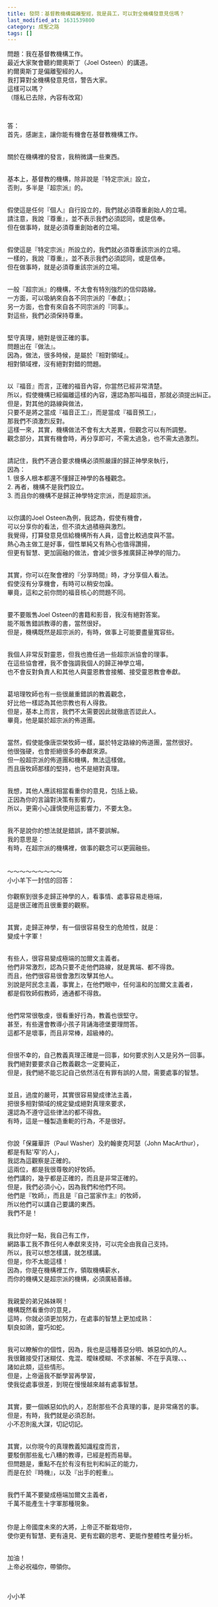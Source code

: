 ```yaml
---
title: 發問：基督教機構偏離聖經，我是員工，可以對全機構發意見信嗎？
last_modified_at: 1631539800
category: 成聖之路
tags: []
---
```


<p>問題：我在基督教機構工作。<br/>
最近大家聚會聽約爾奧斯丁（Joel Osteen）的講道。<br/>
約爾奧斯丁是偏離聖經的人。<br/>
我打算對全機構發意見信，警告大家。<br/>
這樣可以嗎？<br/>
（隱私已去除，內容有改寫）</p>
<p> </p>
<p>答：<br/>
首先，感謝主，讓你能有機會在基督教機構工作。</p>
<p><br/>
關於在機構裡的發言，我稍微講一些東西。</p>
<p><br/>
基本上，基督教的機構，除非說是『特定宗派』設立，<br/>
否則，多半是『超宗派』的。</p>
<p><br/>
假使這是任何『個人』自行設立的，我們就必須尊重創始人的立場。<br/>
請注意，我說『尊重』，並不表示我們必須認同，或是信奉。<br/>
但在做事時，就是必須尊重創始者的立場。<br/>
 </p>
<p>假使這是『特定宗派』所設立的，我們就必須尊重該宗派的立場。<br/>
一樣的，我說『尊重』，並不表示我們必須認同，或是信奉。<br/>
但在做事時，就是必須尊重該宗派的立場。<br/>
 </p>
<p>一般『超宗派』的機構，不太會有特別強烈的信仰路線。<br/>
一方面，可以吸納來自各不同宗派的『奉獻』；<br/>
另一方面，也會有來自各不同宗派的『同事』。<br/>
對這些，我們必須保持尊重。</p>
<p><br/>
堅守真理，絕對是很正確的事。<br/>
問題出在『做法』。<br/>
因為，做法，很多時候，是屬於『相對領域』。<br/>
相對領域裡，沒有絕對對錯的問題。</p>
<p><br/>
以『福音』而言，正確的福音內容，你當然已經非常清楚。<br/>
所以，假使機構已經偏離這樣的內容，還認為那叫福音，那就必須提出糾正。<br/>
但是，對其他的路線與做法，<br/>
只要不是將之當成『福音正工』，而是當成『福音預工』，<br/>
那我們不須激烈反對。<br/>
這樣一來，其實，機構做法不會有太大差異，但觀念可以有所調整。<br/>
觀念部分，其實有機會時，再分享即可，不需太過急，也不需太過激烈。</p>
<p><br/>
請記住，我們不適合要求機構必須照嚴謹的歸正神學來執行，<br/>
因為：<br/>
1. 很多人根本都還不懂歸正神學的各種觀念。<br/>
2. 再者，機構不是我們設立。<br/>
3. 而且你的機構不是歸正神學特定宗派，而是超宗派。</p>
<p><br/>
以你講的Joel Osteen為例，我認為，假使有機會，<br/>
可以分享你的看法，但不須太過積極與激烈。<br/>
我覺得，打算發意見信給機構所有人員，這會比較過度與不當。<br/>
熱心為主做工是好事，個性單純又有熱心也值得讚揚，<br/>
但更有智慧、更加圓融的做法，會減少很多推廣歸正神學的阻力。</p>
<p><br/>
其實，你可以在聚會裡的『分享時間』時，才分享個人看法。<br/>
假使沒有分享機會，有時可以稍安勿躁。<br/>
畢竟，這和之前你問的福音核心的問題不同。</p>
<p> <br/>
要不要販售Joel Osteen的書籍和影音，我沒有絕對答案。<br/>
能不販售錯誤教導的書，當然很好。<br/>
但是，機構既然是超宗派的，有時，做事上可能要盡量寬容些。</p>
<p><br/>
我個人非常反對靈恩，但我也擔任過一些超宗派協會的理事。<br/>
在這些協會裡，我不會強調我個人的歸正神學立場，<br/>
也不會反對負責人和其他人與靈恩教會接觸、接受靈恩教會奉獻。</p>
<p><br/>
葛培理牧師也有一些很嚴重錯誤的教義觀念，<br/>
好比他一樣認為其他宗教也有人得救。<br/>
但是，基本上而言，我們不太需要因此就徹底否認此人。<br/>
畢竟，他是屬於超宗派的佈道團。</p>
<p><br/>
當然，假使能像唐崇榮牧師一樣，屬於特定路線的佈道團，當然很好。<br/>
他很強硬，也會拒絕很多的奉獻來源。<br/>
但一般超宗派的佈道團和機構，無法這樣做。<br/>
而且唐牧師那樣的堅持，也不是絕對真理。</p>
<p><br/>
我想，其他人應該相當看重你的意見，包括上級。<br/>
正因為你的言論對決策有影響力，<br/>
所以，更需小心謹慎使用這影響力，不要太急。</p>
<p><br/>
我不是說你的想法就是錯誤，請不要誤解。<br/>
我的意思是：<br/>
有時，在超宗派的機構裡，做事的觀念可以更圓融些。<br/>
 <br/>
 <br/>
～～～～～～～～～<br/>
小小羊下一封信的回答：<br/>
 <br/>
你觀察到很多走歸正神學的人，看事情、處事容易走極端，<br/>
這是很正確而且很重要的觀察。</p>
<p><br/>
其實，走歸正神學，有一個很容易發生的危險性，就是：<br/>
變成十字軍！</p>
<p><br/>
有些人，很容易變成極端的加爾文主義者。<br/>
他們非常激烈，認為只要不走他們路線，就是異端、都不得救。<br/>
而且，他們很容易很會激烈攻擊其他人。<br/>
別說是阿民念主義，事實上，在他們眼中，任何溫和的加爾文主義者，<br/>
都是假牧師假教師，通通都不得救。</p>
<p> <br/>
他們常常很敬虔，很看重好行為，教義也很堅守。<br/>
甚至，有些還會教導小孩子背誦海德堡要理問答。<br/>
這都不是壞事，而且非常棒，超級棒的。<br/>
 </p>
<p>但很不幸的，自己教義真理正確是一回事，如何要求別人又是另外一回事。<br/>
我們絕對要要求自己教義觀念一定要純正，<br/>
但是，我們絕不能忘記自己依然活在有罪有誤的人間，需要處事的智慧。</p>
<p><br/>
並且，過度的嚴苛，其實很容易變成律法主義，<br/>
把很多相對領域的規定變成絕對真理來要求，<br/>
還認為不遵守這些律法的都不得救。<br/>
有時，這是一種製造重軛的行為，不是很好。</p>
<p><br/>
你說「保羅華許（Paul Washer）及約翰麥克阿瑟（John MacArthur），<br/>
都是有點'窄'的人」，<br/>
我認為這觀察是正確的。<br/>
這兩位，都是我很尊敬的好牧師。<br/>
他們講的，幾乎都是正確的，而且是非常正確的。<br/>
但是，我們必須小心，因為我們和他們不同。<br/>
他們是『牧師』，而且是『自己當家作主』的牧師，<br/>
所以他們可以講自己要講的東西。<br/>
我們不是！</p>
<p><br/>
我比你好一點，我自己有工作，<br/>
網路事工我不靠任何人奉獻來支持，可以完全由我自己支持。<br/>
所以，我可以想怎樣講，就怎樣講。<br/>
但是，你不太能這樣！<br/>
因為，你是在機構裡工作，領取機構薪水，<br/>
而你的機構又是超宗派的機構，必須廣結善緣。</p>
<p><br/>
我親愛的弟兄姊妹啊！<br/>
機構既然看重你的意見，<br/>
這時，你就必須更加努力，在處事的智慧上更加成熟：<br/>
馴良如鴿，靈巧如蛇。</p>
<p><br/>
我可以瞭解你的個性，因為，我也是這種善惡分明、嫉惡如仇的人。<br/>
我很難接受打迷糊仗、鬼混、曖昧模糊、不求甚解、不在乎真理、、、<br/>
諸如此類，這些情形。<br/>
但是，上帝逼我不斷學習再學習，<br/>
使我從處事很差，到現在慢慢越來越有處事智慧。</p>
<p><br/>
其實，要一個嫉惡如仇的人，忍耐那些不合真理的事，是非常痛苦的事。<br/>
但是，有時，我們就是必須忍耐。<br/>
小不忍則亂大謀，切記切記。</p>
<p><br/>
其實，以你現今的真理教義知識程度而言，<br/>
要駁倒那些亂七八糟的教導，已經是輕而易舉。<br/>
但問題是，重點不在於有沒有批判和糾正的能力，<br/>
而是在於『時機』，以及『出手的輕重』。</p>
<p><br/>
我們千萬不要變成極端加爾文主義者，<br/>
千萬不能產生十字軍那種現象。<br/>
 <br/>
 <br/>
你是上帝國度未來的大將，上帝正不斷栽培你，<br/>
使你更有智慧、更有遠見、更有宏觀的思考、更能作整體性考量分析。</p>
<p> <br/>
加油！<br/>
上帝必祝福你，帶領你。<br/>
 <br/>
 </p>
<p>小小羊</p>
<p> </p>
